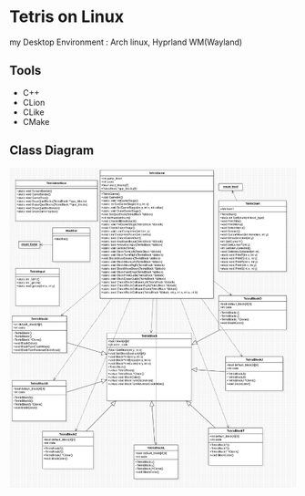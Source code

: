 # Tetris on Linux
my Desktop Environment
: Arch linux, Hyprland WM(Wayland)

## Tools

- C++
- CLion
- CLike
- CMake

## Class Diagram

![diagram .png](diagram.png)